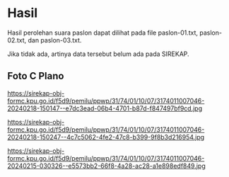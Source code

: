 # Hasil

Hasil perolehan suara paslon dapat dilihat pada file paslon-01.txt, paslon-02.txt, dan paslon-03.txt.

Jika tidak ada, artinya data tersebut belum ada pada SIREKAP.

## Foto C Plano

https://sirekap-obj-formc.kpu.go.id/f5d9/pemilu/ppwp/31/74/01/10/07/3174011007046-20240218-150147--e7dc3ead-06b4-4701-b87d-f847497bf9cd.jpg

https://sirekap-obj-formc.kpu.go.id/f5d9/pemilu/ppwp/31/74/01/10/07/3174011007046-20240218-150247--4c7c5062-4fe2-47c8-b399-9f8b3d216954.jpg

https://sirekap-obj-formc.kpu.go.id/f5d9/pemilu/ppwp/31/74/01/10/07/3174011007046-20240215-030326--e5573bb2-66f8-4a28-ac28-a1e898edf849.jpg
